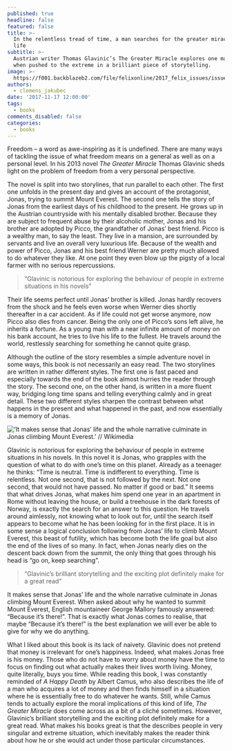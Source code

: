 ```yaml
---
published: true
headline: false
featured: false
title: >-
  In the relentless tread of time, a man searches for the greater miracle of
  life 
subtitle: >-
  Austrian writer Thomas Glavinic’s The Greater Miracle explores one man’s life
  when pushed to the extreme in a brilliant piece of storytelling.
image: >-
  https://f001.backblazeb2.com/file/felixonline/2017_felix_issues/issue_1676/1676_books_miracle.jpg
authors:
  - clemens_jakubec
date: '2017-11-17 12:00:00'
tags:
  - books
comments_disabled: false
categories:
  - books
---
```

Freedom – a word as awe-inspiring as it is undefined. There are many ways of tackling the issue of what freedom means on a general as well as on a personal level. In his 2013 novel _The Greater Miracle_ Thomas Glavinic sheds light on the problem of freedom from a very personal perspective. 

The novel is split into two storylines, that run parallel to each other. The first one unfolds in the present day and gives an account of the protagonist, Jonas, trying to summit Mount Everest. The second one tells the story of Jonas from the earliest days of his childhood to the present.  He grows up in the Austrian countryside with his mentally disabled brother. Because they are subject to frequent abuse by their alcoholic mother, Jonas and his brother are adopted by Picco, the grandfather of Jonas’ best friend. Picco is a wealthy man, to say the least.  They live in a mansion, are surrounded by servants and live an overall very luxurious life. Because of the wealth and power of Picco, Jonas and his best friend Werner are pretty much allowed to do whatever they like. At one point they even blow up the pigsty of a local farmer with no serious repercussions. 

> “Glavinic is notorious for exploring the behaviour of people in extreme situations in his novels”

Their life seems perfect until Jonas’ brother is killed. Jonas hardly recovers from the shock and he feels even worse when Werner dies shortly thereafter in a car accident. As if life could not get worse anymore, now Picco also dies from cancer. Being the only one of Picco’s sons left alive, he inherits a fortune.  As a young man with a near infinite amount of money on his bank account, he tries to live his life to the fullest. He travels around the world, restlessly searching for something he cannot quite grasp.

Although the outline of the story resembles a simple adventure novel in some ways, this book is not necessarily an easy read. The two storylines are written in rather different styles. The first one is fast paced and especially towards the end of the book almost hurries the reader through the story. The second one, on the other hand, is written in a more fluent way, bridging long time spans and telling everything calmly and in great detail. These two different styles sharpen the contrast between what happens in the present and what happened in the past, and now essentially is a memory of Jonas.

![‘It makes sense that Jonas’ life and the whole narrative culminate in Jonas climbing Mount Everest.’ // Wikimedia](https://f001.backblazeb2.com/file/felixonline/2017_felix_issues/issue_1676/1676_books_everest.jpg)

Glavinic is notorious for exploring the behaviour of people in extreme situations in his novels. In this novel it is Jonas, who grapples with the question of what to do with one’s time on this planet. Already as a teenager he thinks: “Time is neutral. Time is indifferent to everything. Time is relentless. Not one second, that is not followed by the next. Not one second, that would not have passed. No matter if good or bad.”  It seems that what drives Jonas, what makes him spend one year in an apartment in Rome without leaving the house, or build a treehouse in the dark forests of Norway, is exactly the search for an answer to this question. He travels around aimlessly, not knowing what to look out for, until the search itself appears to become what he has been looking for in the first place. It is in some sense a logical conclusion following from Jonas’ life to climb Mount Everest, this beast of futility, which has become both the life goal but also the end of the lives of so many. In fact, when Jonas nearly dies on the descent back down from the summit, the only thing that goes through his head is “go on, keep searching”.  

> “Glavinic’s brilliant storytelling and the exciting plot definitely make for a great read”

It makes sense that Jonas’ life and the whole narrative culminate in Jonas climbing Mount Everest. When asked about why he wanted to summit Mount Everest, English mountaineer George Mallory famously answered: “Because it’s there!”. That is exactly what Jonas comes to realise, that maybe “Because it’s there!” is the best explanation we will ever be able to give for why we do anything.

What I liked about this book is its lack of naivety. Glavinic does not pretend that money is irrelevant for one’s happiness. Indeed, what makes Jonas free is his money. Those who do not have to worry about money have the time to focus on finding out what actually makes their lives worth living. Money, quite literally, buys you time. While reading this book, I was constantly reminded of _A Happy Death_ by Albert Camus, who also describes the life of a man who acquires a lot of money and then finds himself in a situation where he is essentially free to do whatever he wants. Still, while Camus tends to actually explore the moral implications of this kind of life, _The Greater Miracle_ does come across as a bit of a cliché sometimes. However, Glavinic’s brilliant storytelling and the exciting plot definitely make for a great read. What makes his books great is that the describes people in very singular and extreme situation, which inevitably makes the reader think about how he or she would act under those particular circumstances.
